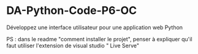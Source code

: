 # DA-Python-Code-P6-OC
Développez une interface utilisateur pour une application web Python



PS : dans le readme "comment installer le projet", penser à expliquer qu'il faut utiliser l'extension de visual studio " Live Serve"
